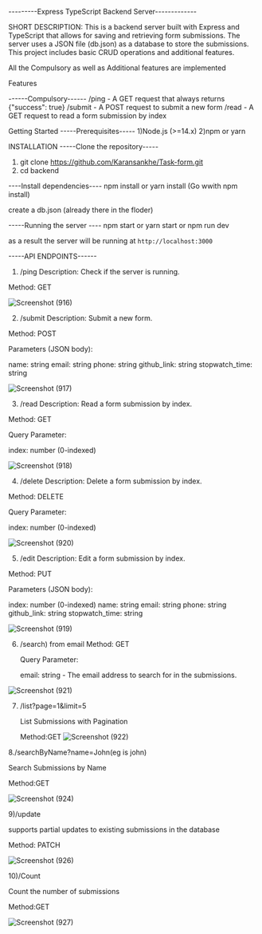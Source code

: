 ---------Express TypeScript Backend Server-------------

SHORT DESCRIPTION: This is a backend server built with Express and TypeScript that allows for saving and retrieving form submissions. The server uses a JSON file (db.json) as a database to store the submissions. This project includes basic CRUD operations and additional features.

All the Compulsory as well as Additional features are implemented 


Features


------Compulsory------
/ping - A GET request that always returns {"success": true}
/submit - A POST request to submit a new form
/read - A GET request to read a form submission by index




Getting Started
-----Prerequisites-----
1)Node.js (>=14.x)
2)npm or yarn

INSTALLATION
-----Clone the repository-----
1) git clone https://github.com/Karansankhe/Task-form.git
2) cd backend


----Install dependencies----
npm install 
or yarn install 
(Go wwith npm install)


create a db.json (already there in the floder)


-----Running the server ----
npm start 
or 
yarn start
or 
npm run dev

as a result the server will be running at `http://localhost:3000`

-----API ENDPOINTS------
1. /ping
Description: Check if the server is running.

Method: GET


![Screenshot (916)](https://github.com/Karansankhe/Task-form/assets/98593148/c49843b2-8c69-48e1-a48f-83ee20e0f97b)

2. /submit
Description: Submit a new form.

Method: POST

Parameters (JSON body):

name: string
email: string
phone: string
github_link: string
stopwatch_time: string

![Screenshot (917)](https://github.com/Karansankhe/Task-form/assets/98593148/01ec59b7-47d1-4eb2-b47e-78b6c63317eb)


3. /read
Description: Read a form submission by index.

Method: GET

Query Parameter:

index: number (0-indexed)


![Screenshot (918)](https://github.com/Karansankhe/Task-form/assets/98593148/5bd7aebb-c12c-4daa-8ecd-9df70d6ad4cb)


4. /delete
Description: Delete a form submission by index.

Method: DELETE

Query Parameter:

index: number (0-indexed)


![Screenshot (920)](https://github.com/Karansankhe/Task-form/assets/98593148/df1027fd-a5b3-4185-ba18-a8375c8661a1)


5. /edit
Description: Edit a form submission by index.

Method: PUT

Parameters (JSON body):

index: number (0-indexed)
name: string
email: string
phone: string
github_link: string
stopwatch_time: string

![Screenshot (919)](https://github.com/Karansankhe/Task-form/assets/98593148/a870e7e3-bf60-453c-a4c1-55ce90da8f8f)

6. /search) from email
   Method: GET

   Query Parameter:

   email: string - The email address to search for in the submissions.

   
![Screenshot (921)](https://github.com/Karansankhe/Task-form/assets/98593148/2393320a-cd58-4dc1-b3e0-b78df1a579d1)


7. /list?page=1&limit=5

   List Submissions with Pagination
   
   Method:GET
![Screenshot (922)](https://github.com/Karansankhe/Task-form/assets/98593148/95d91a27-f1a6-4ba3-a98d-71a60fc29fce)

8./searchByName?name=John(eg is john)

Search Submissions by Name


Method:GET

![Screenshot (924)](https://github.com/Karansankhe/Task-form/assets/98593148/825424ae-28fa-4798-b1b9-0efd4f6acd16)

9)/update

supports partial updates to existing submissions in the database

Method: PATCH

![Screenshot (926)](https://github.com/Karansankhe/Task-form/assets/98593148/cccd7793-7849-4077-80ea-767e09ac1f38)

10)/Count

Count the number of submissions

Method:GET

![Screenshot (927)](https://github.com/Karansankhe/Task-form/assets/98593148/f07c69a6-390f-45b0-a9d5-22731522f5bd)

